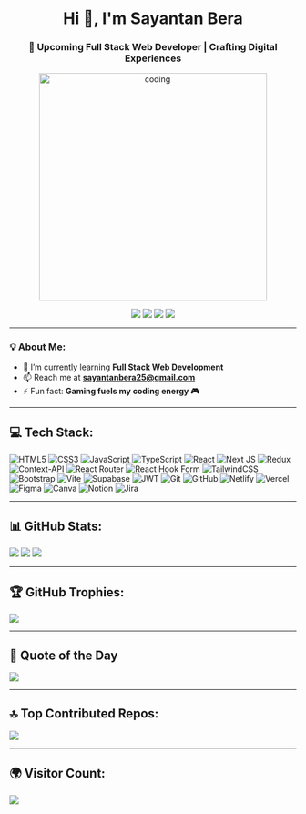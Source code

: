 <h1 align="center">Hi 👋, I'm Sayantan Bera</h1>
<h3 align="center">🚀 Upcoming Full Stack Web Developer | Crafting Digital Experiences</h3>

<p align="center">
  <img src="https://i.pinimg.com/originals/e8/f4/53/e8f453469a3ec97ecd354df465d73913.gif" alt="coding" width="400"/>
</p>

<p align="center">
  <a href="https://instagram.com/sayantan.exe"><img src="https://img.shields.io/badge/Instagram-%23E4405F.svg?logo=Instagram&logoColor=white"/></a>
  <a href="https://linkedin.com/in/sayantan-bera-b11300202"><img src="https://img.shields.io/badge/LinkedIn-%230077B5.svg?logo=linkedin&logoColor=white"/></a>
  <a href="https://x.com/Sayanta54584306"><img src="https://img.shields.io/badge/X-black.svg?logo=X&logoColor=white"/></a>
  <a href="mailto:sayantanbera25@gmail.com"><img src="https://img.shields.io/badge/Email-D14836?logo=gmail&logoColor=white"/></a>
</p>

---

### 💡 About Me:
- 🌱 I’m currently learning **Full Stack Web Development**
- 📫 Reach me at **sayantanbera25@gmail.com**
- ⚡ Fun fact: **Gaming fuels my coding energy 🎮**

---

## 💻 Tech Stack:
![HTML5](https://img.shields.io/badge/html5-%23E34F26.svg?style=for-the-badge&logo=html5&logoColor=white)
![CSS3](https://img.shields.io/badge/css3-%231572B6.svg?style=for-the-badge&logo=css3&logoColor=white)
![JavaScript](https://img.shields.io/badge/javascript-%23323330.svg?style=for-the-badge&logo=javascript&logoColor=%23F7DF1E)
![TypeScript](https://img.shields.io/badge/typescript-%23007ACC.svg?style=for-the-badge&logo=typescript&logoColor=white)
![React](https://img.shields.io/badge/react-%2320232a.svg?style=for-the-badge&logo=react&logoColor=%2361DAFB)
![Next JS](https://img.shields.io/badge/Next-black?style=for-the-badge&logo=next.js&logoColor=white)
![Redux](https://img.shields.io/badge/redux-%23593d88.svg?style=for-the-badge&logo=redux&logoColor=white)
![Context-API](https://img.shields.io/badge/Context--Api-000000?style=for-the-badge&logo=react)
![React Router](https://img.shields.io/badge/React_Router-CA4245?style=for-the-badge&logo=react-router&logoColor=white)
![React Hook Form](https://img.shields.io/badge/React%20Hook%20Form-%23EC5990.svg?style=for-the-badge&logo=reacthookform&logoColor=white)
![TailwindCSS](https://img.shields.io/badge/tailwindcss-%2338B2AC.svg?style=for-the-badge&logo=tailwind-css&logoColor=white)
![Bootstrap](https://img.shields.io/badge/bootstrap-%238511FA.svg?style=for-the-badge&logo=bootstrap&logoColor=white)
![Vite](https://img.shields.io/badge/vite-%23646CFF.svg?style=for-the-badge&logo=vite&logoColor=white)
![Supabase](https://img.shields.io/badge/Supabase-3ECF8E?style=for-the-badge&logo=supabase&logoColor=white)
![JWT](https://img.shields.io/badge/JWT-black?style=for-the-badge&logo=JSON%20web%20tokens)
![Git](https://img.shields.io/badge/git-%23F05033.svg?style=for-the-badge&logo=git&logoColor=white)
![GitHub](https://img.shields.io/badge/github-%23121011.svg?style=for-the-badge&logo=github&logoColor=white)
![Netlify](https://img.shields.io/badge/netlify-%23000000.svg?style=for-the-badge&logo=netlify&logoColor=#00C7B7)
![Vercel](https://img.shields.io/badge/vercel-%23000000.svg?style=for-the-badge&logo=vercel&logoColor=white)
![Figma](https://img.shields.io/badge/figma-%23F24E1E.svg?style=for-the-badge&logo=figma&logoColor=white)
![Canva](https://img.shields.io/badge/Canva-%2300C4CC.svg?style=for-the-badge&logo=Canva&logoColor=white)
![Notion](https://img.shields.io/badge/Notion-%23000000.svg?style=for-the-badge&logo=notion&logoColor=white)
![Jira](https://img.shields.io/badge/jira-%230A0FFF.svg?style=for-the-badge&logo=jira&logoColor=white)

---

## 📊 GitHub Stats:
![](https://github-readme-stats.vercel.app/api?username=sayantan-025&theme=dark&hide_border=false&include_all_commits=true&count_private=true)
![](https://nirzak-streak-stats.vercel.app/?user=sayantan-025&theme=dark&hide_border=false)
![](https://github-readme-stats.vercel.app/api/top-langs/?username=sayantan-025&theme=dark&hide_border=false&layout=compact)

---

## 🏆 GitHub Trophies:
![](https://github-profile-trophy.vercel.app/?username=sayantan-025&theme=radical&no-frame=false&no-bg=true&margin-w=4)

---

## 🧠 Quote of the Day
![](https://quotes-github-readme.vercel.app/api?type=horizontal&theme=radical)

---

## 🔝 Top Contributed Repos:
![](https://github-contributor-stats.vercel.app/api?username=sayantan-025&limit=5&theme=dark&combine_all_yearly_contributions=true)

---

## 🌍 Visitor Count:
[![](https://visitcount.itsvg.in/api?id=sayantan-025&icon=0&color=0)](https://visitcount.itsvg.in)

<!-- Proudly customized by Sayantan Bera -->
